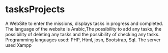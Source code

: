 # tasksProjects
A WebSite to enter the missions, displays tasks in progress and completed.
The language of the website is Arabic,The possibility to add any tasks, the possibility of deleting any tasks and the possibility of checking any tasks.
Programming languages used: PHP, Html, josn, Bootstrap, Sql.
The server used Xampp

